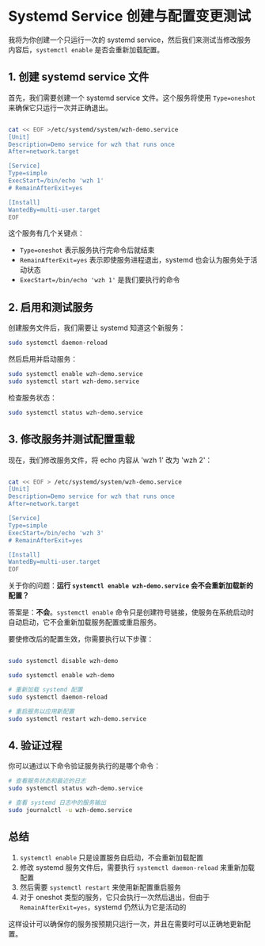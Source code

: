 # Systemd Service 创建与配置变更测试

我将为你创建一个只运行一次的 systemd service，然后我们来测试当修改服务内容后，`systemctl enable` 是否会重新加载配置。

## 1. 创建 systemd service 文件

首先，我们需要创建一个 systemd service 文件。这个服务将使用 `Type=oneshot` 来确保它只运行一次并正确退出。

```bash

cat << EOF >/etc/systemd/system/wzh-demo.service
[Unit]
Description=Demo service for wzh that runs once
After=network.target

[Service]
Type=simple
ExecStart=/bin/echo 'wzh 1'
# RemainAfterExit=yes

[Install]
WantedBy=multi-user.target
EOF

```

这个服务有几个关键点：
- `Type=oneshot` 表示服务执行完命令后就结束
- `RemainAfterExit=yes` 表示即使服务进程退出，systemd 也会认为服务处于活动状态
- `ExecStart=/bin/echo 'wzh 1'` 是我们要执行的命令

## 2. 启用和测试服务

创建服务文件后，我们需要让 systemd 知道这个新服务：

```bash
sudo systemctl daemon-reload
```

然后启用并启动服务：

```bash
sudo systemctl enable wzh-demo.service
sudo systemctl start wzh-demo.service
```

检查服务状态：

```bash
sudo systemctl status wzh-demo.service
```

## 3. 修改服务并测试配置重载

现在，我们修改服务文件，将 echo 内容从 'wzh 1' 改为 'wzh 2'：

```bash

cat << EOF > /etc/systemd/system/wzh-demo.service
[Unit]
Description=Demo service for wzh that runs once
After=network.target

[Service]
Type=simple
ExecStart=/bin/echo 'wzh 3'
# RemainAfterExit=yes

[Install]
WantedBy=multi-user.target
EOF

```

关于你的问题：**运行 `systemctl enable wzh-demo.service` 会不会重新加载新的配置？**

答案是：**不会**。`systemctl enable` 命令只是创建符号链接，使服务在系统启动时自动启动，它不会重新加载服务配置或重启服务。

要使修改后的配置生效，你需要执行以下步骤：

```bash

sudo systemctl disable wzh-demo

sudo systemctl enable wzh-demo

# 重新加载 systemd 配置
sudo systemctl daemon-reload

# 重启服务以应用新配置
sudo systemctl restart wzh-demo.service
```

## 4. 验证过程

你可以通过以下命令验证服务执行的是哪个命令：

```bash
# 查看服务状态和最近的日志
sudo systemctl status wzh-demo.service

# 查看 systemd 日志中的服务输出
sudo journalctl -u wzh-demo.service
```

## 总结

1. `systemctl enable` 只是设置服务自启动，不会重新加载配置
2. 修改 systemd 服务文件后，需要执行 `systemctl daemon-reload` 来重新加载配置
3. 然后需要 `systemctl restart` 来使用新配置重启服务
4. 对于 oneshot 类型的服务，它只会执行一次然后退出，但由于 `RemainAfterExit=yes`，systemd 仍然认为它是活动的

这样设计可以确保你的服务按预期只运行一次，并且在需要时可以正确地更新配置。